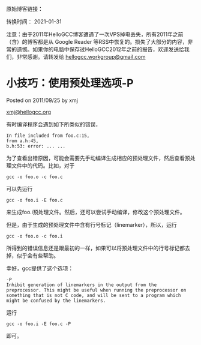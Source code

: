 原始博客链接：

转换时间：
2021-01-31

注意：由于2011年HelloGCC博客遭遇了一次VPS掉电丢失，所有2011年之前（含）的博客都是从 Google Reader 等RSS中恢复的。损失了大部分的内容，非常的遗憾。如果你的电脑中保存过HelloGCC2012年之前的报告，欢迎发送给我们，非常感谢。请转发给 hellogcc.workgroup@gmail.com

# 小技巧：使用预处理选项-P
Posted on 2011/09/25 by xmj

xmj@hellogcc.org

有时编译程序会遇到如下所类似的错误，

```
In file included from foo.c:15,
from a.h:45,
b.h:53: error: ... ...
```

为了查看出错原因，可能会需要先手动编译生成相应的预处理文件，然后查看预处理文件中的代码。比如，对于

```
gcc -o foo.o -c foo.c
```

可以先运行

```
gcc -o foo.i -E foo.c
```

来生成foo.i预处理文件。然后，还可以尝试手动编译，修改这个预处理文件。

但是，由于生成的预处理文件中含有行号标记（linemarker），所以，运行

```
gcc -o foo.o -c foo.i
```

所得到的错误信息还是跟最初的一样，如果可以将预处理文件中的行号标记都去掉，似乎会有些帮助。

幸好，gcc提供了这个选项：
```
-P
Inhibit generation of linemarkers in the output from the
preprocessor. This might be useful when running the preprocessor on
something that is not C code, and will be sent to a program which
might be confused by the linemarkers.
```
运行

```
gcc -o foo.i -E foo.c -P
```

即可。
